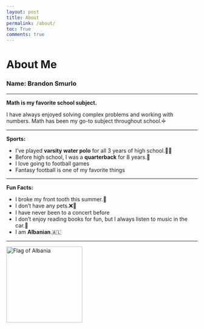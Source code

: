 ```yaml
---
layout: post
title: About
permalink: /about/
toc: True
comments: true
---
```


# About Me


### Name: Brandon Smurlo

---

**Math is my favorite school subject.**

I have always enjoyed solving complex problems and working with numbers. Math has been my go-to subject throughout school.➗

---

**Sports:**  
- I’ve played **varsity water polo** for all 3 years of high school.🤽‍♂️
- Before high school, I was a **quarterback** for 8 years.🏈
- I love going to football games
- Fantasy football is one of my favorite things

---

**Fun Facts:**
- I broke my front tooth this summer.🦷
- I don’t have any pets.❌🐶
- I have never been to a concert before
- I don’t enjoy reading books for fun, but I always listen to music in the car.🌟
- I am **Albanian**.🇦🇱

---

<img src="https://cdn.britannica.com/00/6200-004-42B7690E/Flag-Albania.jpg" alt="Flag of Albania" style="width: 200px; height: auto;">


<script src="https://utteranc.es/client.js"
        repo="BrandonSmurlo/BrandonSmurlo_website"
        issue-term="pathname"
        theme="github-dark"
        crossorigin="anonymous"
        async>
</script>